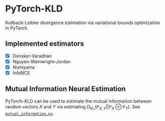 # PyTorch-KLD

Kullback-Leibler divergence estimation via variational bounds optimization in PyTorch.

## Implemented estimators

- [x] Donsker-Varadhan
- [x] Nguyen-Wainwright-Jordan
- [x] Nishiyama
- [x] InfoNCE

## Mutual Information Neural Estimation

PyTorch-KLD can be used to estimate the mutual information between random vectors $X$ and $Y$ via estimating $D_\text{KL}(\mathbb{P}_{X,Y}||\mathbb{P}_X \otimes \mathbb{P}_Y)$.
See [`mutual_information.py`](./source/python/torchkld/mutual_information.py).